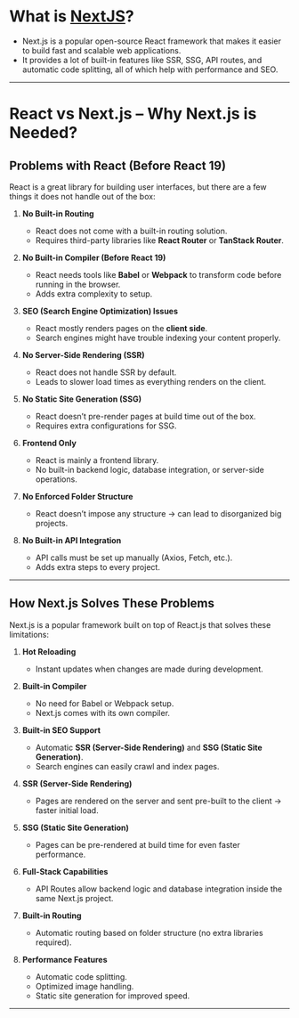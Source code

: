 # What is [NextJS](https://nextjs.org/)?
- Next.js is a popular open-source React framework that makes it easier to build fast and scalable web applications. 
- It provides a lot of built-in features like SSR, SSG, API routes, and automatic code splitting, all of which help with performance and SEO.

---

# React vs Next.js – Why Next.js is Needed?

## Problems with React (Before React 19)
React is a great library for building user interfaces, but there are a few things it does not handle out of the box:

1. **No Built-in Routing**  
   - React does not come with a built-in routing solution.  
   - Requires third-party libraries like **React Router** or **TanStack Router**.

2. **No Built-in Compiler (Before React 19)**  
   - React needs tools like **Babel** or **Webpack** to transform code before running in the browser.  
   - Adds extra complexity to setup.

3. **SEO (Search Engine Optimization) Issues**  
   - React mostly renders pages on the **client side**.  
   - Search engines might have trouble indexing your content properly.

4. **No Server-Side Rendering (SSR)**  
   - React does not handle SSR by default.  
   - Leads to slower load times as everything renders on the client.

5. **No Static Site Generation (SSG)**  
   - React doesn’t pre-render pages at build time out of the box.  
   - Requires extra configurations for SSG.

6. **Frontend Only**  
   - React is mainly a frontend library.  
   - No built-in backend logic, database integration, or server-side operations.

7. **No Enforced Folder Structure**  
   - React doesn’t impose any structure → can lead to disorganized big projects.

8. **No Built-in API Integration**  
   - API calls must be set up manually (Axios, Fetch, etc.).  
   - Adds extra steps to every project.

---

## How Next.js Solves These Problems
Next.js is a popular framework built on top of React.js that solves these limitations:

1. **Hot Reloading**  
   - Instant updates when changes are made during development.

2. **Built-in Compiler**  
   - No need for Babel or Webpack setup.  
   - Next.js comes with its own compiler.

3. **Built-in SEO Support**  
   - Automatic **SSR (Server-Side Rendering)** and **SSG (Static Site Generation)**.  
   - Search engines can easily crawl and index pages.

4. **SSR (Server-Side Rendering)**  
   - Pages are rendered on the server and sent pre-built to the client → faster initial load.

5. **SSG (Static Site Generation)**  
   - Pages can be pre-rendered at build time for even faster performance.

6. **Full-Stack Capabilities**  
   - API Routes allow backend logic and database integration inside the same Next.js project.

7. **Built-in Routing**  
   - Automatic routing based on folder structure (no extra libraries required).

8. **Performance Features**  
   - Automatic code splitting.  
   - Optimized image handling.  
   - Static site generation for improved speed.

---

